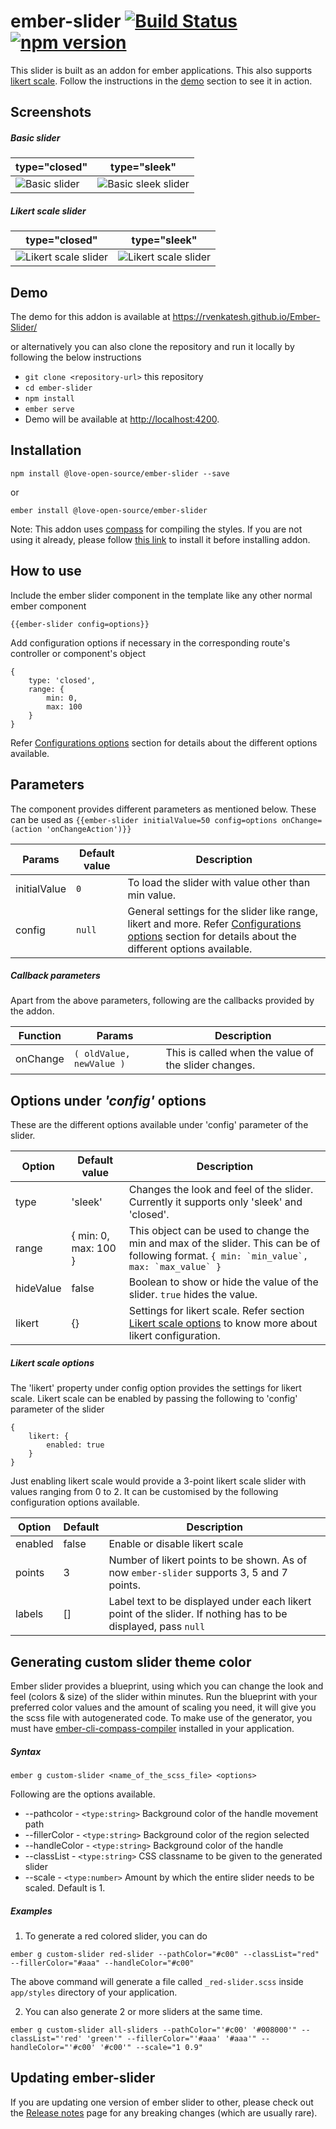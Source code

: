 # ember-slider [![Build Status](https://travis-ci.org/RVenkatesh/Ember-Slider.svg?branch=master)](https://travis-ci.org/RVenkatesh/Ember-Slider) [![npm version](https://badge.fury.io/js/%40love-open-source%2Fember-slider.svg)](https://badge.fury.io/js/%40love-open-source%2Fember-slider)

This slider is built as an addon for ember applications. This also supports [likert scale](https://en.wikipedia.org/wiki/Likert_scale). Follow the instructions in the [demo](https://github.com/RVenkatesh/Ember-slider#demo) section to see it in action.

## Screenshots
##### Basic slider

| type="closed" | type="sleek" |
| --- | --- |
| ![Basic slider](https://rvenkatesh.github.io/Ember-Slider/screenshots/slider.png) | ![Basic sleek slider](https://rvenkatesh.github.io/Ember-Slider/screenshots/slider-sleek.png) |

##### Likert scale slider

| type="closed" | type="sleek" |
| --- | --- |
| ![Likert scale slider](https://rvenkatesh.github.io/Ember-Slider/screenshots/likert-slider.png) | ![Likert scale slider](https://rvenkatesh.github.io/Ember-Slider/screenshots/likert-slider-sleek.png) |

## Demo

The demo for this addon is available at https://rvenkatesh.github.io/Ember-Slider/

or alternatively you can also clone the repository and run it locally by following the below instructions

* `git clone <repository-url>` this repository
* `cd ember-slider`
* `npm install`
* `ember serve`
* Demo will be available at [http://localhost:4200](http://localhost:4200).

## Installation
```
npm install @love-open-source/ember-slider --save
```
or
```
ember install @love-open-source/ember-slider
```
Note: This addon uses [compass](http://compass-style.org/) for compiling the styles. If you are not using it already, please follow [this link](http://compass-style.org/install/) to install it before installing addon.
## How to use
Include the ember slider component in the template like any other normal ember component
```
{{ember-slider config=options}}
```
Add configuration options if necessary in the corresponding route's controller or component's object
```
{
    type: 'closed',
    range: {
        min: 0,
        max: 100
    }
}
```
Refer [Configurations options](https://github.com/RVenkatesh/Ember-slider#configuration-options) section for details about the different options available.

## Parameters

The component provides different parameters as mentioned below. These can be used as ```{{ember-slider initialValue=50 config=options onChange=(action 'onChangeAction')}}```

| Params | Default value | Description |
| --- | --- | --- |
| initialValue | ```0``` | To load the slider with value other than min value. |
| config | ```null``` | General settings for the slider like range, likert and more. Refer [Configurations options](https://github.com/RVenkatesh/Ember-slider#configuration-options) section for details about the different options available. |

##### Callback parameters

Apart from the above parameters, following are the callbacks provided by the addon.

| Function | Params | Description |
| --- | --- | --- |
| onChange | ```( oldValue, newValue )``` | This is called when the value of the slider changes. |

## Options under _'config'_ options

These are the different options available under 'config' parameter of the slider.

| Option | Default value | Description |
| --- | --- | --- |
| type | 'sleek' | Changes the look and feel of the slider. Currently it supports only 'sleek' and 'closed'. |
| range | { min: 0, max: 100 } | This object can be used to change the min and max of the slider. This can be of following format. ```{ min: `min_value`, max: `max_value` }``` |
| hideValue | false | Boolean to show or hide the value of the slider. ```true``` hides the value. |
| likert | {} | Settings for likert scale. Refer section [Likert scale options](https://github.com/RVenkatesh/Ember-Slider#likert-scale-options) to know more about likert configuration. |

##### Likert scale options

The 'likert' property under config option provides the settings for likert scale. Likert scale can be enabled by passing the following to 'config' parameter of the slider 
```
{
    likert: {
        enabled: true
    }
}
```

Just enabling likert scale would provide a 3-point likert scale slider with values ranging from 0 to 2. It can be customised by the following configuration options available.

| Option | Default | Description |
| --- | --- | --- |
| enabled | false | Enable or disable likert scale |
| points | 3 | Number of likert points to be shown. As of now ```ember-slider``` supports 3, 5 and 7 points. |
| labels | [] | Label text to be displayed under each likert point of the slider. If nothing has to be displayed, pass ```null``` |

## Generating custom slider theme color

Ember slider provides a blueprint, using which you can change the look and feel (colors & size) of the slider within minutes. Run the blueprint with your preferred color values and the amount of scaling you need, it will give you the scss file with autogenerated code. To make use of the generator, you must have [ember-cli-compass-compiler](https://github.com/quaertym/ember-cli-compass-compiler) installed in your application.

##### Syntax
```
ember g custom-slider <name_of_the_scss_file> <options>
```
Following are the options available.
- --pathcolor - `<type:string>` Background color of the handle movement path
- --fillerColor - `<type:string>` Background color of the region selected
- --handleColor - `<type:string>` Background color of the handle
- --classList - `<type:string>` CSS classname to be given to the generated slider
- --scale - `<type:number>` Amount by which the entire slider needs to be scaled. Default is 1.

##### Examples
1. To generate a red colored slider, you can do
```
ember g custom-slider red-slider --pathColor="#c00" --classList="red" --fillerColor="#aaa" --handleColor="#c00"
```
The above command will generate a file called `_red-slider.scss` inside `app/styles` directory of your application.

2. You can also generate 2 or more sliders at the same time.

```
ember g custom-slider all-sliders --pathColor="'#c00' '#008000'" --classList="'red' 'green'" --fillerColor="'#aaa' '#aaa'" --handleColor="'#c00' '#c00'" --scale="1 0.9"
```

## Updating ember-slider
If you are updating one version of ember slider to other, please check out the [Release notes](https://github.com/RVenkatesh/Ember-Slider/wiki/Release-notes) page for any breaking changes (which are usually rare). 
